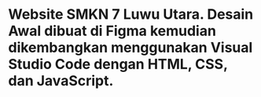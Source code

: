 # Website SMKN 7 Luwu Utara. Desain Awal dibuat di Figma kemudian dikembangkan menggunakan Visual Studio Code dengan HTML, CSS, dan JavaScript.